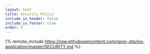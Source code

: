 ```yaml
---
layout: text
title: Security Policy
include_in_header: false
include_in_footer: true
order: 5
---
```


{% remote_include https://raw.githubusercontent.com/raivo-otp/ios-application/master/SECURITY.md %}